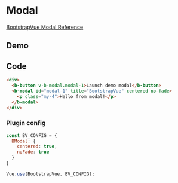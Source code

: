 # Modal

[BootstrapVue Modal Reference](https://bootstrap-vue.org/docs/components/modal)

## Demo
<template>
<div>
<b-button v-b-modal.modal-1>Launch demo modal</b-button>
<b-modal id="modal-1" title="BootstrapVue" centered no-fade>
<p class="my-4">Hello from modal!</p>
</b-modal>
</div>
</template>

## Code
``` html
<div>
  <b-button v-b-modal.modal-1>Launch demo modal</b-button>
  <b-modal id="modal-1" title="BootstrapVue" centered no-fade>
    <p class="my-4">Hello from modal!</p>
  </b-modal>
</div>
```

### Plugin config

```js
const BV_CONFIG = {
  BModal: {
    centered: true,
    noFade: true
  }
}

Vue.use(BootstrapVue, BV_CONFIG);
```